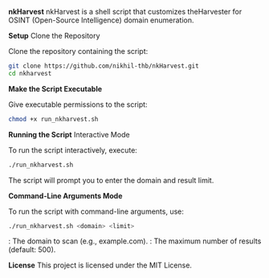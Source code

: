 **nkHarvest**
nkHarvest is a shell script that customizes theHarvester for OSINT (Open-Source Intelligence) domain enumeration.

**Setup**
Clone the Repository

Clone the repository containing the script:

```bash
git clone https://github.com/nikhil-thb/nkHarvest.git
cd nkharvest
```
**Make the Script Executable**

Give executable permissions to the script:

```bash
chmod +x run_nkharvest.sh
```
**Running the Script**
Interactive Mode

To run the script interactively, execute:

```bash
./run_nkharvest.sh
```

The script will prompt you to enter the domain and result limit.

**Command-Line Arguments Mode**

To run the script with command-line arguments, use:


```bash
./run_nkharvest.sh <domain> <limit>
```
<domain>: The domain to scan (e.g., example.com).
<limit>: The maximum number of results (default: 500).

**License**
This project is licensed under the MIT License.

